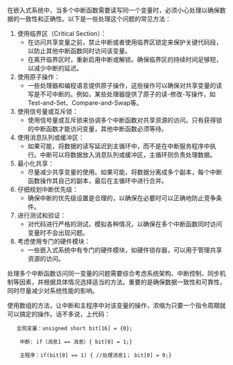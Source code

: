 在嵌入式系统中，当多个中断函数需要读写同一个变量时，必须小心处理以确保数据的一致性和正确性。以下是一些处理这个问题的常见方法：

1. 使用临界区（Critical Section）：
   - 在访问共享变量之前，禁止中断或者使用临界区锁定来保护关键代码段，以防止其他中断函数同时访问该变量。
   - 在离开临界区时，重新启用中断或解锁。确保临界区的持续时间足够短，以减少中断的延迟。
2. 使用原子操作：
   - 一些处理器和编程语言提供原子操作，这些操作可以确保对共享变量的读写是不可中断的。例如，某些处理器提供了原子的读-修改-写操作，如Test-and-Set、Compare-and-Swap等。
3. 使用信号量或互斥锁：
   - 使用信号量或互斥锁来协调多个中断函数对共享资源的访问。只有获得锁的中断函数才能访问变量，其他中断函数必须等待。
4. 使用消息队列或缓冲区：
   - 如果可能，将数据的读写延迟到主循环中，而不是在中断服务程序中执行。中断可以将数据放入消息队列或缓冲区，主循环则负责处理数据。
5. 最小化共享：
   - 尽量减少共享变量的使用。如果可能，将数据分离成多个副本，每个中断函数操作其自己的副本，最后在主循环中进行合并。
6. 仔细规划中断优先级：
   - 确保中断的优先级设置是合理的，以确保在必要时可以正确地防止竞争条件。
7. 进行测试和验证：
   - 对代码进行严格的测试，模拟各种情况，以确保在多个中断函数同时访问变量时不会出现问题。
8. 考虑使用专门的硬件模块：
   - 一些嵌入式系统中有专门的硬件模块，如硬件锁存器，可以用于管理共享资源的访问。

处理多个中断函数访问同一变量的问题需要综合考虑系统架构、中断控制、同步机制等因素，并根据具体情况选择适当的方法。重要的是确保数据一致性和可靠性，同时尽量减少对系统性能的影响。





使用数组的方法，让中断和主程序中对该变量的操作，浓缩为只要一个指令周期就可以搞定的操作。话不多说，上代码：

       全局变量：unsigned short bit[16] = {0};
    
        中断: if（消息1 == 消息）{ bit[0] = 1;}
    
        主程序：if(bit[0] == 1) { //处理消息1； bit[0] = 0;}